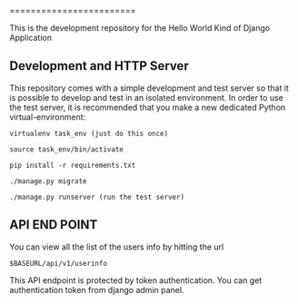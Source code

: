 ========================

This is the development repository for the Hello World Kind of Django Application


Development and HTTP Server
--------------------------------

This repository comes with a simple development and test server so that it is possible to develop
and test in an isolated environment. In order to use the test server, it is recommended that you
make a new dedicated Python virtual-environment:

```
virtualenv task_env (just do this once)

source task_env/bin/activate

pip install -r requirements.txt

./manage.py migrate

./manage.py runserver (run the test server)
```

API END POINT
-------------

You can view all the list of the users info by hitting the url

```
$BASEURL/api/v1/userinfo
```
This API endpoint is protected by token authentication. You can get authentication
token from django admin panel.
